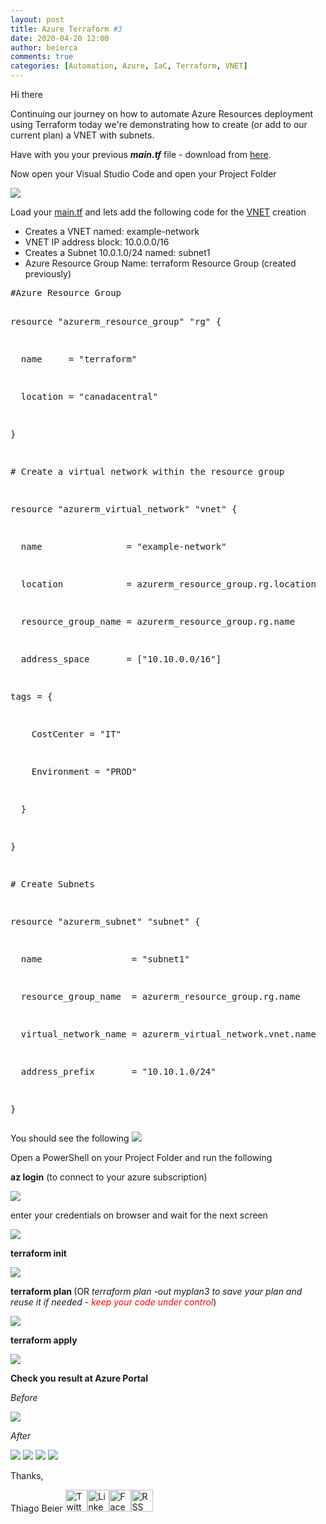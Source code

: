 ```yaml
---
layout: post
title: Azure Terraform #3
date: 2020-04-20 12:00
author: beierca
comments: true
categories: [Automation, Azure, IaC, Terraform, VNET]
---
```

Hi there

Continuing our journey on how to automate Azure Resources deployment using Terraform today we're demonstrating how to create (or add to our current plan) a VNET with subnets.

Have with you your previous <em><strong>main.tf</strong></em> file - download from <a href="https://thiagobeierblog.blob.core.windows.net/posts/azure/terraform/0/main.tf">here</a>.

Now open your Visual Studio Code and open your Project Folder

<img src="https://thiagobeierblog.blob.core.windows.net/posts/azure/terraform/0/10.png" />

Load your <a href="https://thiagobeierblog.blob.core.windows.net/posts/azure/terraform/0/main.tf">main.tf</a> and lets add the following code for the <a href="https://docs.microsoft.com/en-us/azure/virtual-network/quick-create-portal">VNET</a> creation
<ul>
	<li>Creates a VNET named: example-network</li>
	<li>VNET IP address block: 10.0.0.0/16</li>
	<li>Creates a Subnet 10.0.1.0/24 named: subnet1</li>
	<li>Azure Resource Group Name: terraform Resource Group (created previously)</li>
</ul>
<div>
<div>
<pre>#Azure Resource Group

resource "azurerm_resource_group" "rg" {

  name     = "terraform"

  location = "canadacentral"

}

# Create a virtual network within the resource group

resource "azurerm_virtual_network" "vnet" {

  name                = "example-network"

  location            = azurerm_resource_group.rg.location

  resource_group_name = azurerm_resource_group.rg.name

  address_space       = ["10.10.0.0/16"]

tags = {

    CostCenter = "IT"

    Environment = "PROD"

  }

}

# Create Subnets

resource "azurerm_subnet" "subnet" {

  name                 = "subnet1"

  resource_group_name  = azurerm_resource_group.rg.name

  virtual_network_name = azurerm_virtual_network.vnet.name

  address_prefix       = "10.10.1.0/24"

}</pre>
</div>
</div>
You should see the following

<img src="https://thiagobeierblog.blob.core.windows.net/posts/azure/terraform/0/14.png" />

Open a PowerShell on your Project Folder and run the following

<strong>az login</strong> (to connect to your azure subscription)

<img src="https://thiagobeierblog.blob.core.windows.net/posts/azure/terraform/0/11.png" />

enter your credentials on browser and wait for the next screen

<img src="https://thiagobeierblog.blob.core.windows.net/posts/azure/terraform/0/12.png" />

<strong>terraform init</strong>

<img src="https://thiagobeierblog.blob.core.windows.net/posts/azure/terraform/0/15.png" />

<strong>terraform plan </strong>(OR <em>terraform plan -out myplan3 to save your plan and reuse it if needed - <span style="color:#ff0000;">keep your code under control</span></em>)

<img src="https://thiagobeierblog.blob.core.windows.net/posts/azure/terraform/0/16.png" />

<strong>terraform apply</strong>

<img src="https://thiagobeierblog.blob.core.windows.net/posts/azure/terraform/0/17.png" />

<strong>Check you result at Azure Portal</strong>

<em>Before</em>

<img src="https://thiagobeierblog.blob.core.windows.net/posts/azure/terraform/0/13.png" />

<em>After</em>

<img src="https://thiagobeierblog.blob.core.windows.net/posts/azure/terraform/0/18.png" />
<img src="https://thiagobeierblog.blob.core.windows.net/posts/azure/terraform/0/19.png" />
<img src="https://thiagobeierblog.blob.core.windows.net/posts/azure/terraform/0/20.png" />
<img src="https://thiagobeierblog.blob.core.windows.net/posts/azure/terraform/0/21.png" />

Thanks,

Thiago Beier
<a href="https://twitter.com/thiagobeier"><img title="Twitter" src="https://socialmediawidgets.files.wordpress.com/2014/03/twitter1.png" alt="Twitter" width="35" height="35" /></a><a href="https://www.linkedin.com/in/tbeier/"><img title="LinkedIn" src="https://socialmediawidgets.files.wordpress.com/2014/03/linkedin1.png" alt="LinkedIn" width="35" height="35" /></a><a href="https://www.facebook.com/TheBeier/"><img title="Facebook" src="https://socialmediawidgets.files.wordpress.com/2014/03/facebook1.png" alt="Facebook" width="35" height="35" /></a><a href="https://thiagobeier.wordpress.com/feed/"><img title="RSS" src="https://socialmediawidgets.files.wordpress.com/2014/03/rss1.png" alt="RSS" width="35" height="35" /></a>
